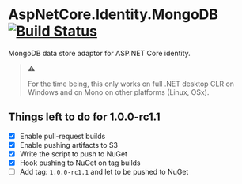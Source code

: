 # AspNetCore.Identity.MongoDB [![Build Status](https://travis-ci.org/tugberkugurlu/AspNetCore.Identity.MongoDB.svg?branch=master)](https://travis-ci.org/tugberkugurlu/AspNetCore.Identity.MongoDB)

MongoDB data store adaptor for ASP.NET Core identity.

> :warning: 
> 
> For the time being, this only works on full .NET desktop CLR on Windows and on Mono on other platforms (Linux, OSx).

## Things left to do for 1.0.0-rc1.1

 - [x] Enable pull-request builds
 - [x] Enable pushing artifacts to S3
 - [x] Write the script to push to NuGet
 - [x] Hook pushing to NuGet on tag builds
 - [ ] Add tag: `1.0.0-rc1.1` and let to be pushed to NuGet
